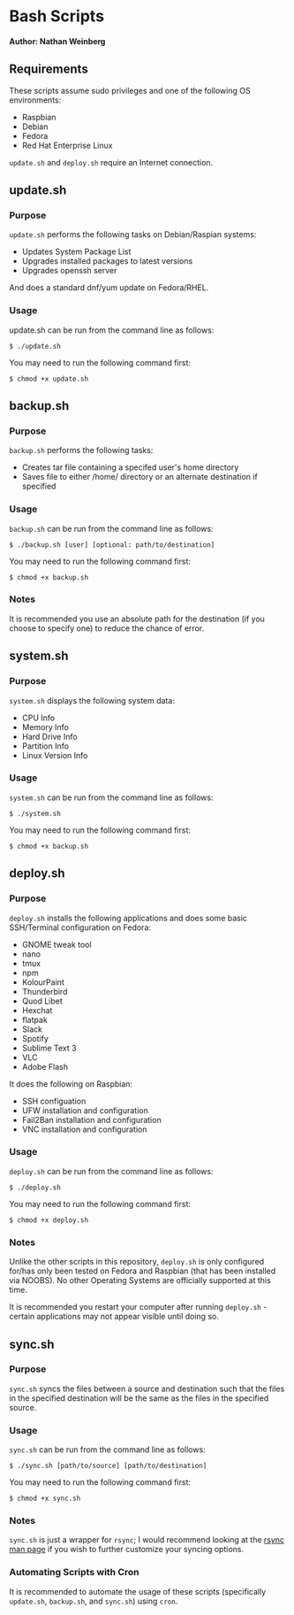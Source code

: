 # Bash Scripts
#### Author: Nathan Weinberg

## Requirements
These scripts assume sudo privileges and one of the following OS environments:

- Raspbian
- Debian
- Fedora
- Red Hat Enterprise Linux

`update.sh` and `deploy.sh` require an Internet connection.

## update.sh
### Purpose

`update.sh` performs the following tasks on Debian/Raspian systems:

- Updates System Package List
- Upgrades installed packages to latest versions
- Upgrades openssh server

And does a standard dnf/yum update on Fedora/RHEL.

### Usage

update.sh can be run from the command line as follows:

`$ ./update.sh`

You may need to run the following command first:

`$ chmod +x update.sh`

## backup.sh
### Purpose

`backup.sh` performs the following tasks:

- Creates tar file containing a specifed user's home directory
- Saves file to either /home/ directory or an alternate destination if specified

### Usage
`backup.sh` can be run from the command line as follows:

`$ ./backup.sh [user] [optional: path/to/destination]`

You may need to run the following command first:

`$ chmod +x backup.sh`

### Notes

It is recommended you use an absolute path for the destination (if you choose to specify one) to reduce the chance of error.

## system.sh
### Purpose

`system.sh` displays the following system data:

- CPU Info
- Memory Info
- Hard Drive Info
- Partition Info
- Linux Version Info

### Usage
`system.sh` can be run from the command line as follows:

`$ ./system.sh`

You may need to run the following command first:

`$ chmod +x backup.sh`

## deploy.sh
### Purpose

`deploy.sh` installs the following applications and does some basic SSH/Terminal configuration on Fedora:

- GNOME tweak tool
- nano
- tmux
- npm
- KolourPaint
- Thunderbird
- Quod Libet
- Hexchat
- flatpak
- Slack
- Spotify
- Sublime Text 3
- VLC
- Adobe Flash

It does the following on Raspbian:

- SSH configuation
- UFW installation and configuration
- Fail2Ban installation and configuration
- VNC installation and configuration

### Usage
`deploy.sh` can be run from the command line as follows:

`$ ./deploy.sh`

You may need to run the following command first:

`$ chmod +x deploy.sh`

### Notes

Unlike the other scripts in this repository, `deploy.sh` is only configured for/has only been tested on Fedora and Raspbian (that has been installed via NOOBS). No other Operating Systems are officially supported at this time.

It is recommended you restart your computer after running `deploy.sh` - certain applications may not appear visible until doing so.

## sync.sh
### Purpose
`sync.sh` syncs the files between a source and destination such that the files in the specified destination will be the same as the files in the specified source.

### Usage
`sync.sh` can be run from the command line as follows:

`$ ./sync.sh [path/to/source] [path/to/destination]`

You may need to run the following command first:

`$ chmod +x sync.sh`

### Notes
`sync.sh` is just a wrapper for `rsync`; I would recommend looking at the [rsync man page](https://download.samba.org/pub/rsync/rsync.html) if you wish to further customize your syncing options.

### Automating Scripts with Cron

It is recommended to automate the usage of these scripts (specifically `update.sh`, `backup.sh`, and `sync.sh`) using `cron`. 
